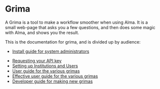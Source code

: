 # Grima

A Grima is a tool to make a workflow smoother when using Alma.
It is a small web-page that asks you a few questions, and then
does some magic with Alma, and shows you the result.

This is the documentation for grima, and is divided up by audience:

* [Install guide for system administrators](INSTALL.md)
<!-- * [Install guide for a casual user](LOCAL.md) -->
* [Requesting your API key](APIKEY.md)
* [Setting up Institutions and Users](SETUP.md)
* [User guide for the various grimas](USER.md)
* [Effective user guide for the various grimas](EFFECTIVE.md)
* [Developer guide for making new grimas](DEVEL.md)


